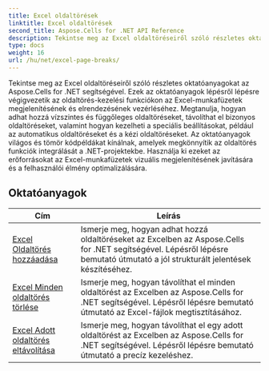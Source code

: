 ```yaml
---
title: Excel oldaltörések
linktitle: Excel oldaltörések
second_title: Aspose.Cells for .NET API Reference
description: Tekintse meg az Excel oldaltöréseiről szóló részletes oktatóanyagokat az Aspose.Cells for .NET segítségével. Egyszerűen javíthatja Excel-munkafüzetei elrendezését.
type: docs
weight: 16
url: /hu/net/excel-page-breaks/
---
```

Tekintse meg az Excel oldaltöréseiről szóló részletes oktatóanyagokat az Aspose.Cells for .NET segítségével. Ezek az oktatóanyagok lépésről lépésre végigvezetik az oldaltörés-kezelési funkciókon az Excel-munkafüzetek megjelenítésének és elrendezésének vezérléséhez. Megtanulja, hogyan adhat hozzá vízszintes és függőleges oldaltöréseket, távolíthat el bizonyos oldaltöréseket, valamint hogyan kezelheti a speciális beállításokat, például az automatikus oldaltöréseket és a kézi oldaltöréseket. Az oktatóanyagok világos és tömör kódpéldákat kínálnak, amelyek megkönnyítik az oldaltörés funkciók integrálását a .NET-projektekbe. Használja ki ezeket az erőforrásokat az Excel-munkafüzetek vizuális megjelenítésének javítására és a felhasználói élmény optimalizálására.

## Oktatóanyagok 
| Cím | Leírás |
| --- | --- |
| [Excel Oldaltörés hozzáadása](./excel-add-page-breaks/) | Ismerje meg, hogyan adhat hozzá oldaltöréseket az Excelben az Aspose.Cells for .NET segítségével. Lépésről lépésre bemutató útmutató a jól strukturált jelentések készítéséhez. |  
| [Excel Minden oldaltörés törlése](./excel-clear-all-page-breaks/) | Ismerje meg, hogyan távolíthat el minden oldaltörést az Excelben az Aspose.Cells for .NET segítségével. Lépésről lépésre bemutató útmutató az Excel-fájlok megtisztításához. |  
| [Excel Adott oldaltörés eltávolítása](./excel-remove-specific-page-break/) | Ismerje meg, hogyan távolíthat el egy adott oldaltörést az Excelben az Aspose.Cells for .NET segítségével. Lépésről lépésre bemutató útmutató a precíz kezeléshez. |  